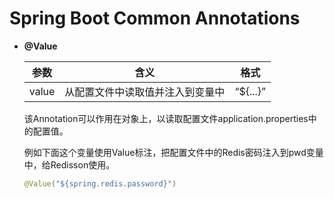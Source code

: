 # Spring Boot Common Annotations

+ **@Value**

  | 参数  | 含义                             | 格式     |
  | ----- | -------------------------------- | -------- |
  | value | 从配置文件中读取值并注入到变量中 | “${...}” |

  该Annotation可以作用在对象上，以读取配置文件application.properties中的配置值。

  例如下面这个变量使用Value标注，把配置文件中的Redis密码注入到pwd变量中，给Redisson使用。

  ```java
  @Value("${spring.redis.password}")
  ```

